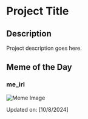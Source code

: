 # Project Title

## Description

Project description goes here.

## Meme of the Day

### me_irl
![Meme Image](https://i.redd.it/rgq7ihfdcetd1.png)

Updated on: [10/8/2024]